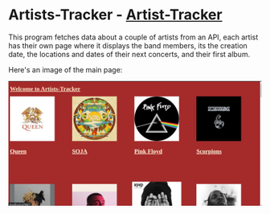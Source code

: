 # Artists-Tracker - [Artist-Tracker](https://7sion7.github.io/artists-tracker/)

This program fetches data about a couple of artists from an API, each artist has their own page where it displays the band members, its the creation date, the locations and dates of their next concerts, and their first album.

Here's an image of the main page:

![Image of main page](images/MainPage.png)
